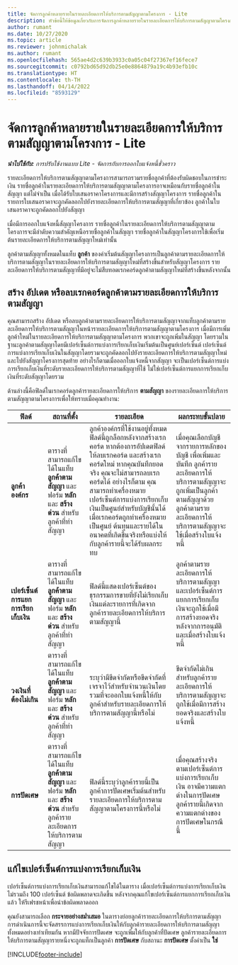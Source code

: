 ```yaml
---
title: จัดการลูกค้าหลายรายในรายละเอียดการให้บริการตามสัญญาตามโครงการ - Lite
description: หัวข้อนี้ให้ข้อมูลเกี่ยวกับการจัดการลูกค้าหลายรายในรายละเอียดการให้บริการตามสัญญาตามโครงการ
author: rumant
ms.date: 10/27/2020
ms.topic: article
ms.reviewer: johnmichalak
ms.author: rumant
ms.openlocfilehash: 565ae4d2c639b3933c0a05c04f27367ef16fece7
ms.sourcegitcommit: c0792bd65d92db25e0e8864879a19c4b93efb10c
ms.translationtype: HT
ms.contentlocale: th-TH
ms.lasthandoff: 04/14/2022
ms.locfileid: "8593129"
---
```

# <a name="manage-multiple-customers-on-project-based-contract-lines---lite"></a>จัดการลูกค้าหลายรายในรายละเอียดการให้บริการตามสัญญาตามโครงการ - Lite

_**นำไปใช้กับ:** การปรับใช้งานแบบ Lite - จัดการกับการออกใบแจ้งหนี้ชั่วคราว_

รายละเอียดการให้บริการตามสัญญาตามโครงการสามารถรวมรายชื่อลูกค้าที่ต้องรับผิดชอบในการชำระเงิน รายชื่อลูกค้าในรายละเอียดการให้บริการตามสัญญาตามโครงการอาจเหมือนกับรายชื่อลูกค้าในสัญญา แต่ไม่จำเป็น เมื่อได้รับใบเสนอราคาโครงการและมีการสร้างสัญญาโครงการ รายชื่อลูกค้าในรายการใบเสนอราคาจะถูกคัดลอกไปยังรายละเอียดการให้บริการตามสัญญาที่เกี่ยวข้อง ลูกค้าในใบเสนอราคาจะถูกคัดลอกไปยังสัญญา

เมื่อมีการออกใบแจ้งหนี้สัญญาโครงการ รายชื่อลูกค้าในรายละเอียดการให้บริการตามสัญญาตามโครงการจะมีลำดับความสำคัญเหนือรายชื่อลูกค้าในสัญญา รายชื่อลูกค้าในสัญญาโครงการใช้เพื่อเริ่มต้นรายละเอียดการให้บริการตามสัญญาใหม่เท่านั้น

ลูกค้าตามสัญญาทั้งหมดในแท็บ **ลูกค้า** ของค่าเริ่มต้นสัญญาโครงการเป็นลูกค้าตามรายละเอียดการให้บริการตามสัญญาในรายละเอียดการให้บริการตามสัญญาใหม่ที่สร้างขึ้นสำหรับสัญญาโครงการ รายละเอียดการให้บริการตามสัญญาที่มีอยู่จะไม่สืบทอดเรกคอร์ดลูกค้าตามสัญญาใหม่ที่สร้างขึ้นหลังจากนั้น

## <a name="create-update-or-delete-a-contract-line-customer-record"></a>สร้าง อัปเดต หรือลบเรกคอร์ดลูกค้าตามรายละเอียดการให้บริการตามสัญญา

คุณสามารถสร้าง อัปเดต หรือลบลูกค้าตามรายละเอียดการให้บริการตามสัญญาจากแท็บลูกค้าตามรายละเอียดการให้บริการตามสัญญาในหน้ารายละเอียดการให้บริการตามสัญญาตามโครงการ เมื่อมีการเพิ่มลูกค้าใหม่ในรายละเอียดการให้บริการตามสัญญาตามโครงการ พวกเขาจะถูกเพิ่มในสัญญา โดยรวมในฐานะลูกค้าตามสัญญาโดยมีเปอร์เซ็นต์การแบ่งการเรียกเก็บเงินเริ่มต้นเป็นศูนย์เปอร์เซ็นต์ เปอร์เซ็นต์การแบ่งการเรียกเก็บเงินในสัญญาโดยรวมจะถูกคัดลอกไปยังรายละเอียดการให้บริการตามสัญญาใหม่และไปยังสัญญาโครงการสุดท้าย อย่างไรก็ตามเมื่อออกใบแจ้งหนี้จากสัญญา จะเป็นเปอร์เซ็นต์การแบ่งการเรียกเก็บเงินที่ระดับรายละเอียดการให้บริการตามสัญญาที่ใช้ ไม่ใช่เปอร์เซ็นต์การแยกการเรียกเก็บเงินที่ระดับสัญญาโดยรวม

ด้านล่างนี้คือฟิลด์ในเรกคอร์ดลูกค้ารายละเอียดการให้บริการ **ตามสัญญา** ของรายละเอียดการให้บริการตามสัญญาตามโครงการเพื่อให้ทราบเมื่อคุณทำงาน:

| ฟิลด์ | สถานที่ตั้ง | รายละเอียด | ผลกระทบขั้นปลาย |
| --- | --- | --- | --- |
| **ลูกค้าองค์กร** | ตารางที่สามารถแก้ไขได้ในแท็บ **ลูกค้าตามสัญญา** และฟอร์ม **หลัก** และ **สร้างด่วน** สำหรับลูกค้าที่ทำสัญญา | ลูกค้าองค์กรที่ใช้งานอยู่ทั้งหมด ฟิลด์นี้ถูกล็อกหลังจากสร้างเรกคอร์ด หากต้องการอัปเดตฟิลด์ ให้ลบเรกคอร์ด และสร้างเรกคอร์ดใหม่ หากคุณบันทึกยอดจริง คุณจะไม่สามารถลบเรกคอร์ดได้ อย่างไรก็ตาม คุณสามารถทำเครื่องหมายเปอร์เซ็นต์การแบ่งการเรียกเก็บเงินเป็นศูนย์สำหรับบัญชีนั้นได้ เมื่อเรกคอร์ดถูกทำเครื่องหมายเป็นศูนย์ ต้นทุนและรายได้ในอนาคตที่เกิดขึ้นจริงหรือแบ่งให้กับลูกค้ารายนี้จะได้รับผลกระทบ | เมื่อคุณเลือกบัญชีจากรายการหลักของบัญชี เพื่อเพิ่มและบันทึก ลูกค้ารายละเอียดการให้บริการตามสัญญาจะถูกเพิ่มเป็นลูกค้าตามสัญญาด้วย ลูกค้าตามรายละเอียดการให้บริการตามสัญญาจะใช้เมื่อสร้างใบแจ้งหนี้ |
| **เปอร์เซ็นต์การแยกการเรียกเก็บเงิน** | ตารางที่สามารถแก้ไขได้ในแท็บ **ลูกค้าตามสัญญา** และฟอร์ม **หลัก** และ **สร้างด่วน** สำหรับลูกค้าที่ทำสัญญา | ฟิลด์นี้แสดงเปอร์เซ็นต์ของธุรกรรมการขายที่ยังไม่เรียกเก็บเงินแต่ละรายการที่เกิดจากลูกค้ารายละเอียดการให้บริการตามสัญญานี้ | ลูกค้าตามรายละเอียดการให้บริการตามสัญญาและเปอร์เซ็นต์การแยกการเรียกเก็บเงินจะถูกใช้เมื่อมีการสร้างยอดจริงหลังจากการอนุมัติและเมื่อสร้างใบแจ้งหนี้ |
| **วงเงินที่ต้องไม่เกิน** | ตารางที่สามารถแก้ไขได้ในแท็บ **ลูกค้าตามสัญญา** และฟอร์ม **หลัก** และ **สร้างด่วน** สำหรับลูกค้าที่ทำสัญญา | ระบุว่ามีขีดจำกัดหรือขีดจำกัดที่เจรจาไว้สำหรับจำนวนเงินโดยรวมที่จะออกใบแจ้งหนี้ให้กับลูกค้าสำหรับรายละเอียดการให้บริการตามสัญญานี้หรือไม่ | ขีดจำกัดไม่เกินสำหรับลูกค้ารายละเอียดการให้บริการตามสัญญาจะถูกใช้เมื่อมีการสร้างยอดจริงและสร้างใบแจ้งหนี้ |
| **การปัดเศษ** | ตารางที่สามารถแก้ไขได้ในแท็บ **ลูกค้าตามสัญญา** และฟอร์ม **หลัก** และ **สร้างด่วน** สำหรับลูกค้ารายละเอียดการให้บริการตามสัญญา | ฟิลด์นี้ระบุว่าลูกค้ารายนี้เป็นลูกค้าการปัดเศษเริ่มต้นสำหรับรายละเอียดการให้บริการตามสัญญาตามโครงการนี้หรือไม่ | เมื่อคุณสร้างจริงตามเปอร์เซ็นต์การแบ่งการเรียกเก็บเงิน อาจมีความแตกต่างในการปัดเศษ ลูกค้ารายนี้เกิดจากความแตกต่างของการปัดเศษในกรณีนี้ |

## <a name="edit-billing-split-percentages"></a>แก้ไขเปอร์เซ็นต์การแบ่งการเรียกเก็บเงิน

เปอร์เซ็นต์การแบ่งการเรียกเก็บเงินสามารถแก้ไขได้ในตาราง เมื่อเปอร์เซ็นต์การแบ่งการเรียกเก็บเงินไม่รวมถึง 100 เปอร์เซ็นต์ ข้อผิดพลาดจะเกิดขึ้น หลังจากคุณแก้ไขเปอร์เซ็นต์การแยกการเรียกเก็บเงินแล้ว ให้รีเฟรชหน้าเพื่อนำข้อผิดพลาดออก

คุณยังสามารถเลือก **กระจายอย่างสม่ำเสมอ** ในตารางย่อยลูกค้ารายละเอียดการให้บริการตามสัญญา การดำเนินการนี้จะจัดสรรการแบ่งการเรียกเก็บเงินให้กับลูกค้ารายละเอียดการให้บริการตามสัญญาทั้งหมดอย่างเท่าเทียมกัน หากมีปัจจัยการปัดเศษ จะถูกเพิ่มให้กับลูกค้าที่ปัดเศษ ลูกค้ารายละเอียดการให้บริการตามสัญญารายหนึ่งจะถูกแท็กเป็นลูกค้า **การปัดเศษ** กับสถานะ **การปัดเศษ** ตั้งค่าเป็น **ใช่**


[!INCLUDE[footer-include](../../includes/footer-banner.md)]